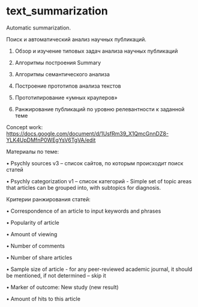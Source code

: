 # text_summarization
Automatic summarization.

Поиск и автоматический анализ научных публикаций.

1. Обзор и изучение типовых задач анализа научных публикаций 

2. Алгоритмы построения Summary 

3. Алгоритмы семантического анализа

4. Построение прототипов анализа текстов

5. Прототипирование «умных краулеров» 

6. Ранжирование публикаций по уровню релевантности к заданной теме


Concept work:
https://docs.google.com/document/d/1UsfRm39_X1QmcGnnDZ8-YLK4UpDMfnP0WEgYsV6TgVA/edit


Материалы по теме:

•	Psychly sources v3 – список сайтов, по которым происходит поиск статей

•	Psychly categorization v1 – список категорий - Simple set of topic areas that articles can be grouped into, with subtopics for diagnosis. 


Критерии ранжирования статей:

•	Correspondence of an article to input keywords and phrases

•	Popularity of article

•	Amount of viewing

•	Number of comments

•	Number of share articles

•	Sample size of article - for any peer-reviewed academic journal, it should be mentioned, if not determined – skip it

•	Marker of outcome: New study (new result)

•	Amount of hits to this article

